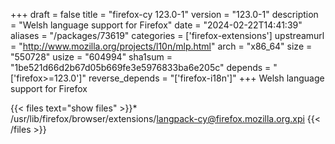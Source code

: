 +++
draft = false
title = "firefox-cy 123.0-1"
version = "123.0-1"
description = "Welsh language support for Firefox"
date = "2024-02-22T14:41:39"
aliases = "/packages/73619"
categories = ['firefox-extensions']
upstreamurl = "http://www.mozilla.org/projects/l10n/mlp.html"
arch = "x86_64"
size = "550728"
usize = "604994"
sha1sum = "1be521d66d2b67d05b669fe3e5976833ba6e205c"
depends = "['firefox>=123.0']"
reverse_depends = "['firefox-i18n']"
+++
Welsh language support for Firefox

{{< files text="show files" >}}* /usr/lib/firefox/browser/extensions/langpack-cy@firefox.mozilla.org.xpi
{{< /files >}}